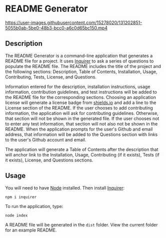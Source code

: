 # README Generator
https://user-images.githubusercontent.com/15278020/131202851-5055b0ab-5be0-48b3-bcc0-a6c0d65bc150.mp4

## Description
The README Generator is a command-line application that generates a README file for a project. It uses [Inquirer](https://www.npmjs.com/package/inquirer) to ask a series of questions to populate the README file. The README includes the title of the project and the following sections: Description, Table of Contents, Installation, Usage, Contributing, Tests, License, and Questions.

Information entered for the description, installation instructions, usage information, contribution guidelines, and test instructions will be added to the README file for the corresponding sections. Choosing an application license will generate a license badge from [shields.io](https://shields.io) and add a line to the License section of the README. If the user chooses to add contributing information, the application will ask for contributing guidelines. Otherwise, that section will not be shown in the generated file. If the user chooses not to enter any test information, that section will not also not be shown in the README. When the application prompts for the user's Github and email address, that information will be added to the Questions section with links to the user's Github account and email.

The application will generate a Table of Contents after the description that will anchor link to the Installation, Usage, Contributing (if it exists), Tests (if it exists), License, and Questions sections.

## Usage
You will need to have [Node](https://nodejs.org/en/) installed. Then install [Inquirer](https://www.npmjs.com/package/inquirer):
```
npm i inquirer
```
To run the application, type:
```
node index
```
A README file will be generated in the `dist` folder. View the current folder for an example README.
